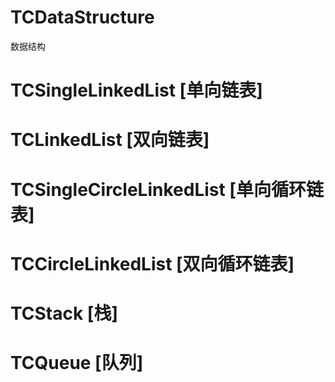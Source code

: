 # TCDataStructure
数据结构

# TCSingleLinkedList [单向链表]
# TCLinkedList [双向链表]
# TCSingleCircleLinkedList [单向循环链表]
# TCCircleLinkedList [双向循环链表]
# TCStack [栈]
# TCQueue [队列]
